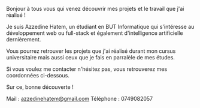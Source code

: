 Bonjour à tous vous qui venez découvrir mes projets et le travail que j'ai réalisé ! 

Je suis Azzedine Hatem, un étudiant en BUT Informatique qui s'intéresse au développement web ou full-stack et également d'intelligence artificielle dernièrement.

Vous pourrez retrouver les projets que j'ai réalisé durant mon cursus universitaire mais aussi ceux que je fais en parralèle de mes études. 

Si vous voulez me contacter n'hésitez pas, vous retrouverez mes coordonnées ci-dessous. 

Sur ce, bonne découverte ! 

Mail : azzedinehatem@gmail.com 
Téléphone : 0749082057
